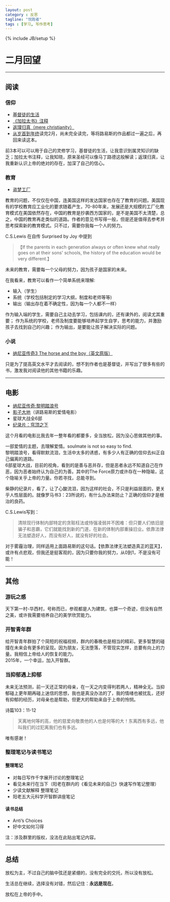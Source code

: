 ```yaml
---
layout: post
category : 反思
tagline: "悦跑者"
tags : [学习, 写作思考]
---
```

{% include JB/setup %}

# 二月回望

----------

## 阅读

### 信仰

* [基督徒的生活](http://book.douban.com/subject/7014878/)
* [《加拉太书》注释](http://book.douban.com/subject/6967540/)
* [返璞归真（mere christianity）](http://book.douban.com/subject/25707600/)
* [从岁首到年终](http://book.douban.com/subject/1915479/)读完2月，尚未完全读完，等将路易斯的作品都过一遍之后，再回来读这本。

前3本可以可以用于自己的灵修学习，基督徒的生活，让我意识到属灵知识的缺乏；加拉太书注释，让我知晓，原来圣经可以像马丁路德这般解读；返璞归真，让我重新认识上帝的绝对的存在，加深了自己的信心。

### 教育

* [盗梦工厂](http://article.yeeyan.org/view/legendsland/357087)

教育的问题，不仅仅在中国，连美国这样的发达国家也存在了教育的问题。美国现有的学校教育应工业化的要求随着产生，70-80年来，发展还是大规模的工厂化教育模式在美国依然存在，中国的教育是抄袭西方国家的，是不是美国不太清楚，总之，中国的教育再走类似的道路。作者的意见书写得一般，但是还是值得去参考并思考探索新的教育模式。只不过，需要你我每一个人的努力。

C.S.Lewis 在自传 Surprised by Joy 中提到
> 【If the parents in each generation always or often knew what really goes on at their sons' schools, the history of the education would be very different.】

未来的教育，需要每一个父母的努力，因为孩子是国家的未来。

在我看来，教育可以看作一个简单系统来理解:

* 输入（学生）  
* 系统（学校包括制定的学习大纲，制度和老师等等)   
* 输出（输出存在着不确定性，因为每一个人都不一样）

作为输入端的学生，需要自己主动去学习，包括课内的，还有课外的，阅读尤其重要；
作为系统的学校，老师及制度要能够培养起学生自学，思考的能力，并激励孩子去找到自己的兴趣；
作为输出，是要能让孩子解决实际的问题。

### 小说

* [纳尼亚传奇3 The horse and the boy（英文原版）](http://book.douban.com/subject/4811543/)

只是为了提高英文水平才去阅读的，想不到作者也是基督徒，并写出了很多有些的书，激发我对阅读他的其他书籍的乐趣。

----------

## 电影

* [纳尼亚传奇:黎明踏浪号](http://movie.douban.com/subject/2131291/)
* [影子大地](http://movie.douban.com/subject/1296067/)（讲路易斯的爱情电影）
* 星球大战全6部
* [纪录片：穹顶之下](http://tv.people.com.cn/GB/28140/394082/index.html)

这个月看的电影比我去年一整年看的都要多，全当放松，因为没心思做其他的事。

一部爱情的主题，去理解爱情。soulmate is not so easy to find.  
黎明踏浪号，看得默默流泪，生活中太多的诱惑，有多少人有正确的信仰去纠正自己偏离的道路。  
6部星球大战，目前的视角，看到的是善与恶并存，但是恶者永远不知道自己在作恶，因为恶者始终认为自己的为善。其中的The Force原力或许存在一种隐喻，这个隐喻关乎上帝的力量。你若寻找，总能寻到。

柴静的纪录片，看了，让了心酸流泪，因为这样的社会，不只是利益层面的，更关乎人性层面的。就像罗马书3：23所说的，有什么办法来防止？正确的信仰才是根治的良药。

C.S.Lewis写到：

> 清除现行体制内部特定的贪赃枉法或恃强凌弱并不困难：但只要人们依旧是骗子和恶霸，它们就能找到新的门道，在新的体制内部重操旧业。依靠法律无法塑造好人，而没有好人，就没有好的社会。

对于雾霾治理，同样适用上面路易斯的这句话。【依靠法律无法塑造真正的蓝天】，或许有点悲观，但我还是挺客观的，因为只要你我的努力，从0到1，不是没有可能！

----------

## 其他 ##

### 游玩之感 ###

天下第一村-华西村，号称而已，参观都是人为建筑，也算一个奇迹，但没有自然之美，或许我需要培养自己的美学欣赏能力。

### 开智青年群 ###

给开智青年群拍了个简短的祝福视频，群内的春晚也是相当的精彩。更多智慧的碰撞在未来会有更多的呈现。因为朋友，无法堕落，不管现实怎样，总要有向上的力量。我相信上帝给人的恢复的能力。  
2015年，一个幸运，加入开智群。

### 当抑郁遇上抑郁 ###

未来无法预测，前一天还正常的母亲，在一天之内变得判若两人，精神全无。当抑郁碰上更年期再碰上迷信的思想，我也是真没办法的了，我的情绪也被扰乱，还好有抑郁的经历，对母亲也是帮助，但更大的帮助来自于上帝的怜悯。

诗篇103：11-12

> 天离地何等的高，他的慈爱向敬畏他的人也是何等的大！东离西有多远，他叫我们的过犯离我们也有多远。

唯有感谢！

### 整理笔记与读书笔记 ###

#### 整理笔记 ####

* 对每日写作千字展开讨论的整理笔记
* 看见未来行在当下（阳老在群内的《看见未来的自己》快速写作笔记整理）
* 少读文献解释 整理笔记
* 阳老五大元科学开智群讲座笔记

#### 读书总结 ####

* Anti’s Choices
* 好中文如何习得

注：涉及群里的版权，没法在此贴出笔记内容。

----------

## 总结 ##

放松为主，不过自己的脑中弦还是紧绷的，没有完全的交托，所以没有放松。

生活总在继续，选择没有对错，然后记住：**永远是现在**。

放松在上帝的手中。
